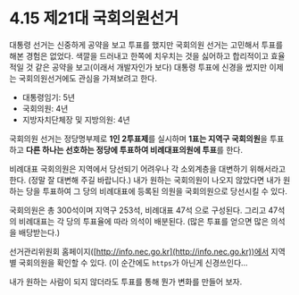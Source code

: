 # 4.15 제21대 국회의원선거

대통령 선거는 신중하게 공약을 보고 투표를 했지만 국회의원 선거는 고민해서 투표를 해본 경험은 없었다.
색깔을 드러내고 한쪽에 치우치는 것을 싫어하고 합리적이고 효율적일 것 같은 공약을 보고(이래서 개발자인가 보다) 대통령 투표에 신경을 썼지만 이제는 국회의원선거에도 관심을 가져보려고 한다.

- 대통령임기: 5년
- 국회의원: 4년
- 지방자치단체장 및 지방의원: 4년

국회의원 선거는 정당명부제로 **1인 2투표제**를 실시하며 **1표는 지역구 국회의원**을 투표하고
**다른 하나는 선호하는 정당에 투표하여 비례대표의원에 투표**를 한다.

비례대표 국회의원은 지역에서 당선되기 어려우나 각 소외계층을 대변하기 위해서라고 한다. (정말 잘 대변해 주길 바랍니다.)
내가 원하는 국회의원이 나오지 않았다면 내가 원하는 당을 투표하여 그 당의 비례대표에 등록된 의원을 국회의원으로 당선시킬 수 있다.

국회의원은 총 300석이며 지역구 253석, 비례대표 47석 으로 구성된다.
그리고 47석의 비례대표는 각 당의 투표율에 따라 의석이 배분된다. (많은 투표를 얻으면 많은 의석을 배당받는다.)

선거관리위원회 홈페이지([http://info.nec.go.kr](http://info.nec.go.kr))에서 
지역별 국회의원을 확인할 수 있다. (이 순간에도 `https`가 아닌게 신경쓰인다...

내가 원하는 사람이 되지 않더라도 투표를 통해 뭔가 변화를 만들어 보자.
